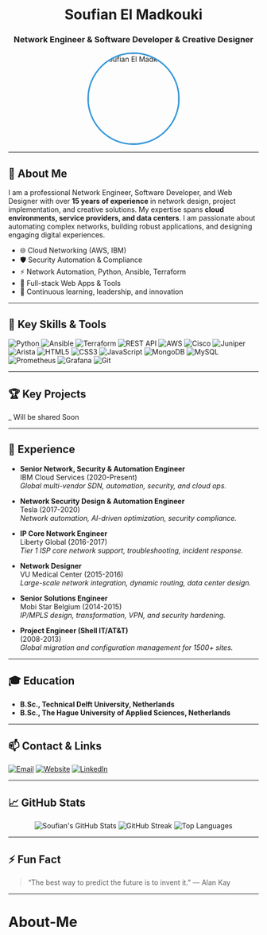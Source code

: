 <!-- Profile Header -->
<h1 align="center">Soufian El Madkouki</h1>
<h3 align="center">Network Engineer & Software Developer & Creative Designer</h3>

<p align="center">
  <img src="https://soufianmadkouki.netlify.app/assets/profile.jpg" alt="Soufian El Madkouki" width="180" style="border-radius:50%; border:3px solid #3498db;" />
</p>

---

## 👋 About Me

I am a professional Network Engineer, Software Developer, and Web Designer with over **15 years of experience** in network design, project implementation, and creative solutions. My expertise spans **cloud environments, service providers, and data centers**. I am passionate about automating complex networks, building robust applications, and designing engaging digital experiences.

- 🌐 Cloud Networking (AWS, IBM)
- 🛡️ Security Automation & Compliance
- ⚡ Network Automation, Python, Ansible, Terraform
- 🎨 Full-stack Web Apps & Tools
- 🚀 Continuous learning, leadership, and innovation

---

## 🚀 Key Skills & Tools

![Python](https://img.shields.io/badge/-Python-3776AB?style=flat&logo=python&logoColor=white)
![Ansible](https://img.shields.io/badge/-Ansible-EE0000?style=flat&logo=ansible&logoColor=white)
![Terraform](https://img.shields.io/badge/-Terraform-623CE4?style=flat&logo=terraform&logoColor=white)
![REST API](https://img.shields.io/badge/-REST%20APIs-02569B?style=flat&logo=api&logoColor=white)
![AWS](https://img.shields.io/badge/-AWS-232F3E?style=flat&logo=amazon-aws&logoColor=white)
![Cisco](https://img.shields.io/badge/-Cisco-1BA0D7?style=flat&logo=cisco&logoColor=white)
![Juniper](https://img.shields.io/badge/-Juniper-009639?style=flat&logo=juniper-networks&logoColor=white)
![Arista](https://img.shields.io/badge/-Arista-003366?style=flat)
![HTML5](https://img.shields.io/badge/-HTML5-E34F26?style=flat&logo=html5&logoColor=white)
![CSS3](https://img.shields.io/badge/-CSS3-1572B6?style=flat&logo=css3&logoColor=white)
![JavaScript](https://img.shields.io/badge/-JavaScript-F7DF1E?style=flat&logo=javascript&logoColor=black)
![MongoDB](https://img.shields.io/badge/-MongoDB-47A248?style=flat&logo=mongodb&logoColor=white)
![MySQL](https://img.shields.io/badge/-MySQL-4479A1?style=flat&logo=mysql&logoColor=white)
![Prometheus](https://img.shields.io/badge/-Prometheus-E6522C?style=flat&logo=prometheus&logoColor=white)
![Grafana](https://img.shields.io/badge/-Grafana-F46800?style=flat&logo=grafana&logoColor=white)
![Git](https://img.shields.io/badge/-Git-F05032?style=flat&logo=git&logoColor=white)

---

## 🏆 Key Projects

_ Will be shared Soon

---

## 💼 Experience

- **Senior Network, Security & Automation Engineer**  
  IBM Cloud Services (2020-Present)  
  *Global multi-vendor SDN, automation, security, and cloud ops.*

- **Network Security Design & Automation Engineer**  
  Tesla (2017-2020)  
  *Network automation, AI-driven optimization, security compliance.*

- **IP Core Network Engineer**  
  Liberty Global (2016-2017)  
  *Tier 1 ISP core network support, troubleshooting, incident response.*

- **Network Designer**  
  VU Medical Center (2015-2016)  
  *Large-scale network integration, dynamic routing, data center design.*

- **Senior Solutions Engineer**  
  Mobi Star Belgium (2014-2015)  
  *IP/MPLS design, transformation, VPN, and security hardening.*

- **Project Engineer (Shell IT/AT&T)**  
  (2008-2013)  
  *Global migration and configuration management for 1500+ sites.*

---

## 🎓 Education

- **B.Sc., Technical Delft University, Netherlands**
- **B.Sc., The Hague University of Applied Sciences, Netherlands**

---

## 📫 Contact & Links

[![Email](https://img.shields.io/badge/Email-soufianmadkouki@gmail.com-red?style=flat-square&logo=gmail)](mailto:soufianmadkouki@gmail.com)
[![Website](https://img.shields.io/badge/Website-soufianmadkouki.netlify.app-blue?style=flat-square&logo=google-chrome)](https://soufianmadkouki.netlify.app)
[![LinkedIn](https://img.shields.io/badge/LinkedIn-Connect-blue?style=flat-square&logo=linkedin)](https://nl.linkedin.com/in/soufian-el-madkouki-27046414)

---

## 📈 GitHub Stats

<p align="center">
  <img src="https://github-readme-stats.vercel.app/api?username=soufianmadkouki&show_icons=true&theme=react" alt="Soufian's GitHub Stats"/>
  <img src="https://github-readme-streak-stats.herokuapp.com?user=soufianmadkouki&theme=react&date_format=M%20j%5B%2C%20Y%5D" alt="GitHub Streak" />
  <img src="https://github-readme-stats.vercel.app/api/top-langs/?username=soufianmadkouki&layout=compact&theme=react" alt="Top Languages"/>
</p>

---

## ⚡ Fun Fact

> “The best way to predict the future is to invent it.” — Alan Kay

---

# About-Me
